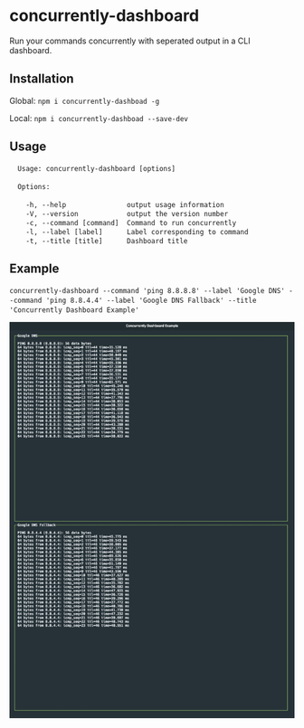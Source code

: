 # concurrently-dashboard

Run your commands concurrently with seperated output in a CLI dashboard.

## Installation

Global:
`npm i concurrently-dashboad -g`

Local:
`npm i concurrently-dashboad --save-dev`


## Usage

```
  Usage: concurrently-dashboard [options]

  Options:

    -h, --help               output usage information
    -V, --version            output the version number
    -c, --command [command]  Command to run concurrently
    -l, --label [label]      Label corresponding to command
    -t, --title [title]      Dashboard title
```

## Example

`concurrently-dashboard --command 'ping 8.8.8.8' --label 'Google DNS' --command 'ping 8.8.4.4' --label 'Google DNS Fallback' --title 'Concurrently Dashboard Example'`

![example](https://raw.githubusercontent.com/alexander-heimbuch/concurrently-dashboard/master/example.png)
